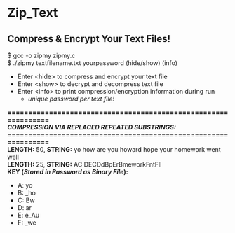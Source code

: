 # Zip_Text
Compress &amp; Encrypt Your Text Files!
---------------------------------------

$ gcc -o zipmy zipmy.c</br>
$ ./zipmy textfilename.txt yourpassword (hide/show) (info)

* Enter \<hide> to compress and encrypt your text file
* Enter \<show> to decrypt and decompress text file
* Enter \<info> to print compression/encryption information during run
  * _unique password per text file!_
  
**===============================================================**<br/>
**_COMPRESSION VIA REPLACED REPEATED SUBSTRINGS:_**<br/>
**===============================================================**<br/>
**LENGTH:** 50, **STRING:** yo how are you howard hope your homework went well<br/>
**LENGTH:** 25, **STRING:** AC DECDdBpErBmeworkFntFll<br/>
**KEY (_Stored in Password as Binary File_):**
* A: yo
* B: \_ho
* C: Bw
* D: ar
* E: e_Au
* F: \_we
